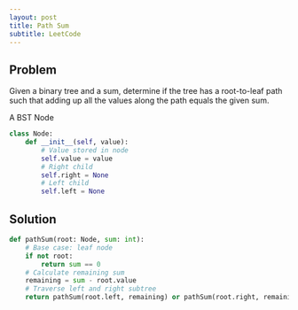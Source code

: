 ```yaml
---
layout: post
title: Path Sum
subtitle: LeetCode
---
```


## Problem
Given a binary tree and a sum, determine if the tree has a root-to-leaf path such that adding up all the values along the path equals the given sum.

A BST Node
```python
class Node:
    def __init__(self, value):
        # Value stored in node
        self.value = value
        # Right child
        self.right = None
        # Left child
        self.left = None
```

## Solution

```python
def pathSum(root: Node, sum: int):
    # Base case: leaf node
    if not root:
        return sum == 0
    # Calculate remaining sum
    remaining = sum - root.value
    # Traverse left and right subtree
    return pathSum(root.left, remaining) or pathSum(root.right, remaining)
```
